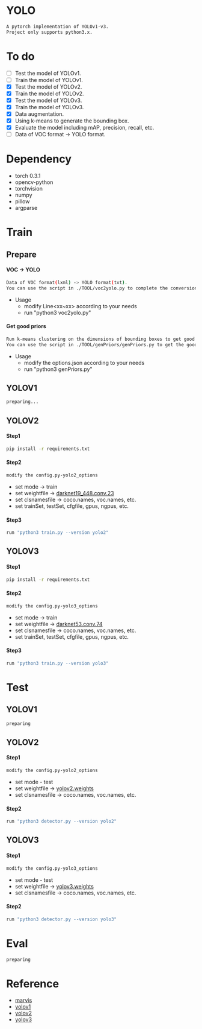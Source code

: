 # YOLO
```sh
A pytorch implementation of YOLOv1-v3.  
Project only supports python3.x.
```

# To do
- [ ] Test the model of YOLOv1.
- [ ] Train the model of YOLOv1.
- [x] Test the model of YOLOv2.
- [x] Train the model of YOLOv2.
- [x] Test the model of YOLOv3.
- [x] Train the model of YOLOv3.
- [x] Data augmentation.
- [x] Using k-means to generate the bounding box.
- [x] Evaluate the model including mAP, precision, recall, etc.
- [ ] Data of VOC format -> YOLO format.

# Dependency
- torch 0.3.1
- opencv-python
- torchvision
- numpy
- pillow
- argparse

# Train
## Prepare
#### VOC -> YOLO
```sh
Data of VOC format(lxml) -> YOLO format(txt).
You can use the script in ./TOOL/voc2yolo.py to complete the conversion work.
```
- Usage
	- modify Line<xx~xx> according to your needs
	- run "python3 voc2yolo.py"
#### Get good priors
```sh
Run k-means clustering on the dimensions of bounding boxes to get good priors for our model.
You can use the script in ./TOOL/genPriors/genPriors.py to get the good priors.
```
- Usage
	- modify the options.json according to your needs
	- run "python3 genPriors.py"
## YOLOV1
```sh
preparing...
```
## YOLOV2
#### Step1
```sh
pip install -r requirements.txt
```
#### Step2
```sh
modify the config.py-yolo2_options
```
- set mode -> train
- set weightfile -> [darknet19_448.conv.23](https://pjreddie.com/media/files/darknet19_448.conv.23)
- set clsnamesfile -> coco.names, voc.names, etc.
- set trainSet, testSet, cfgfile, gpus, ngpus, etc.
#### Step3
```sh
run "python3 train.py --version yolo2"
```
## YOLOV3
#### Step1
```sh
pip install -r requirements.txt
```
#### Step2
```sh
modify the config.py-yolo3_options
```
- set mode -> train
- set weightfile -> [darknet53.conv.74](https://pjreddie.com/media/files/darknet53.conv.74)
- set clsnamesfile -> coco.names, voc.names, etc.
- set trainSet, testSet, cfgfile, gpus, ngpus, etc.
#### Step3
```sh
run "python3 train.py --version yolo3"
```

# Test
## YOLOV1
```sh
preparing
```
## YOLOV2
#### Step1
```sh
modify the config.py-yolo2_options
```
- set mode - test
- set weightfile -> [yolov2.weights](https://pjreddie.com/media/files/yolov2.weights)
- set clsnamesfile -> coco.names, voc.names, etc.
#### Step2
```sh
run "python3 detector.py --version yolo2"
```
## YOLOV3
#### Step1
```sh
modify the config.py-yolo3_options
```
- set mode - test
- set weightfile -> [yolov3.weights](https://pjreddie.com/media/files/yolov3.weights)
- set clsnamesfile -> coco.names, voc.names, etc.
#### Step2
```sh
run "python3 detector.py --version yolo3"
```

# Eval
```sh
preparing
```

# Reference
- [marvis](https://github.com/marvis/pytorch-yolo2)
- [yolov1](https://arxiv.org/abs/1506.02640)
- [yolov2](https://arxiv.org/abs/1612.08242)
- [yolov3](https://pjreddie.com/media/files/papers/YOLOv3.pdf)
